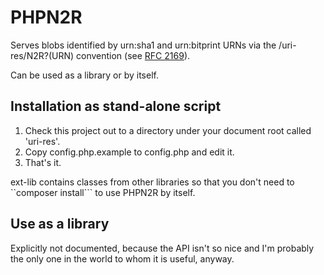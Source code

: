 # PHPN2R

Serves blobs identified by urn:sha1 and urn:bitprint URNs via the
/uri-res/N2R?(URN) convention (see [RFC 2169](https://www.ietf.org/rfc/rfc2169.txt)).

Can be used as a library or by itself.

## Installation as stand-alone script

1. Check this project out to a directory under your document root called 'uri-res'.
2. Copy config.php.example to config.php and edit it.
3. That's it.

ext-lib contains classes from other libraries so that you don't need
to ``composer install``` to use PHPN2R by itself.

## Use as a library

Explicitly not documented, because the API isn't so nice and I'm
probably the only one in the world to whom it is useful, anyway.
